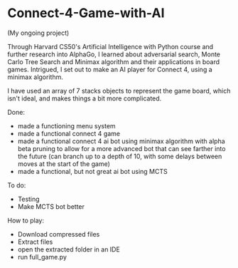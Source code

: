 # Connect-4-Game-with-AI
(My ongoing project)


Through Harvard CS50's Artificial Intelligence with Python course and further research into AlphaGo, I learned about adversarial search, Monte Carlo Tree Search and Minimax algorithm and their applications in board games. 
Intrigued, I set out to make an AI player for Connect 4, using a minimax algorithm.

I have used an array of 7 stacks objects to represent the game board, which isn't ideal, and makes things a bit more complicated. 

Done:
- made a functioning menu system
- made a functional connect 4 game
- made a functional connect 4 ai bot using minimax algorithm with alpha beta pruning to allow for a more advanced bot that can see farther into the future (can branch up to a depth of 10, with some delays between moves at the start of the game)
- made a functional, but not great ai bot using MCTS

To do:
- Testing
- Make MCTS bot better




How to play:
- Download compressed files
- Extract files
- open the extracted folder in an IDE
- run full_game.py

